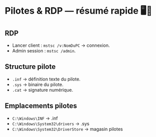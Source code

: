 # Pilotes & RDP — résumé rapide 🖥️🔧

## RDP
- Lancer client : `mstsc /v:NomDuPC` → connexion.
- Admin session : `mstsc /admin`.

## Structure pilote
- `.inf` → définition texte du pilote.
- `.sys` → binaire du pilote.
- `.cat` → signature numérique.

## Emplacements pilotes
- `C:\Windows\INF` → .inf
- `C:\Windows\System32\drivers` → .sys
- `C:\Windows\System32\DriverStore` → magasin pilotes